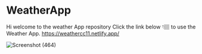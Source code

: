 # WeatherApp

Hi welcome to the weather App repository
Click the link below 👇🏽 to use the Weather App. 
https://weathercc11.netlify.app/

![Screenshot (464)](https://github.com/ChibuikeA11/WeatherApp/assets/86448258/64fd147c-78d4-4a09-9558-a3d81997604d)


